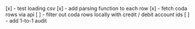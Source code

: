 [x] - test loading csv
[x] - add parsing function to each row
[x] - fetch coda rows via api
[ ] - filter out coda rows locally with credit / debit account ids
[ ] - add 1-to-1 audit

